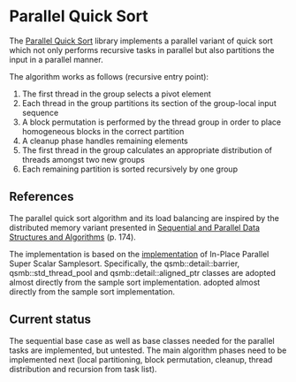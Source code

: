 # Parallel Quick Sort

The [Parallel Quick Sort](https://github.com/Razzor217/parallel-quick-sort) 
library implements a parallel variant of quick sort which not only performs 
recursive tasks in parallel but also partitions the input in a parallel 
manner.

The algorithm works as follows (recursive entry point):

1. The first thread in the group selects a pivot element
2. Each thread in the group partitions its section of the group-local 
input sequence 
3. A block permutation is performed by the thread group in order to place 
homogeneous blocks in the correct partition
4. A cleanup phase handles remaining elements
5. The first thread in the group calculates an appropriate distribution of 
threads amongst two new groups
6. Each remaining partition is sorted recursively by one group

## References

The parallel quick sort algorithm and its load balancing are inspired by 
the distributed memory variant presented in 
[Sequential and Parallel Data Structures and Algorithms](https://people.mpi-inf.mpg.de/~mehlhorn/ToolboxNew.html)
(p. 174). 

The implementation is based on the [implementation](https://github.com/SaschaWitt/ips4o) 
of In-Place Parallel Super Scalar Samplesort. Specifically, 
the qsmb::detail::barrier, qsmb::std_thread_pool and qsmb::detail::aligned_ptr classes are 
adopted almost directly from the sample sort implementation.
adopted almost directly from the sample sort implementation.

## Current status

The sequential base case as well as base classes needed for the parallel tasks are implemented, but untested.
The main algorithm phases need to be implemented next (local partitioning, block permutation, cleanup, thread distribution and recursion from task list).
